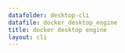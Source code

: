 ```yaml
---
datafolder: desktop-cli
datafile: docker_desktop_engine
title: docker desktop engine
layout: cli
---
```

